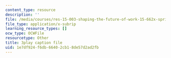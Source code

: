 ```yaml
---
content_type: resource
description: ''
file: /media/courses/res-15-003-shaping-the-future-of-work-15-662x-spring-2016/1e7df924f6db66402cb18de57d2ad2fb_xDoe1HvHfbM.srt
file_type: application/x-subrip
learning_resource_types: []
ocw_type: OCWFile
resourcetype: Other
title: 3play caption file
uid: 1e7df924-f6db-6640-2cb1-8de57d2ad2fb
---
```

